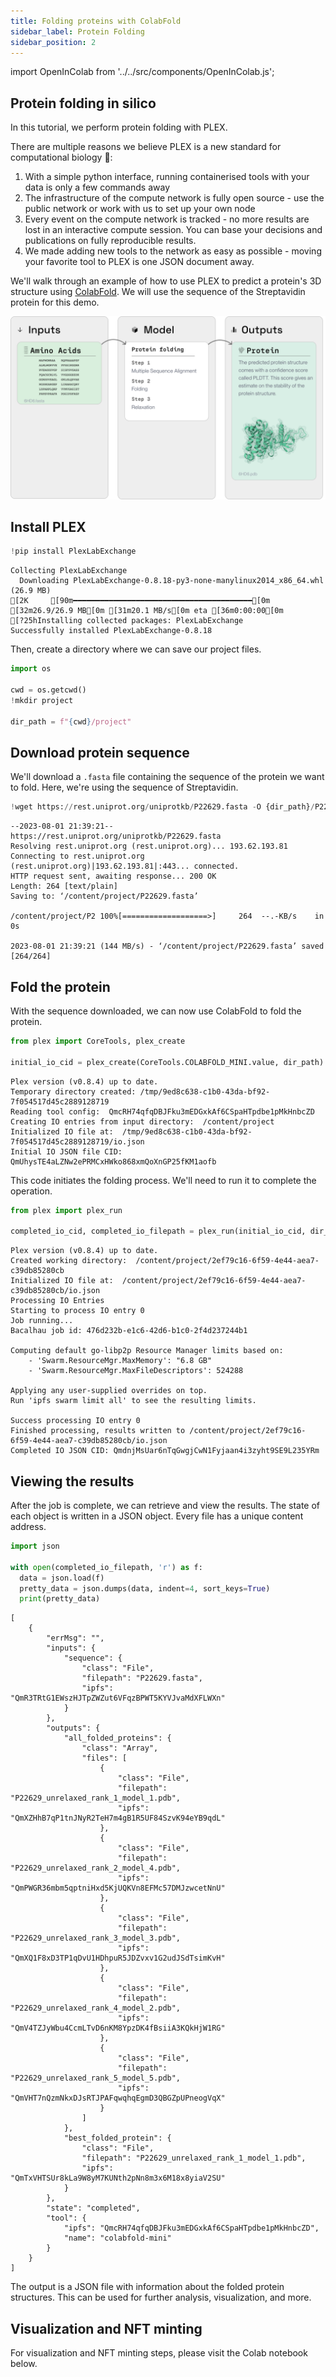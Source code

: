 ```yaml
---
title: Folding proteins with ColabFold
sidebar_label: Protein Folding
sidebar_position: 2
---
```


import OpenInColab from '../../src/components/OpenInColab.js';

<OpenInColab link="https://colab.research.google.com/drive/1312M2VOx_YpTFgy60ZYChgR9h3a7aorr?usp=sharing"></OpenInColab>

## Protein folding in silico

In this tutorial, we perform protein folding with PLEX.

There are multiple reasons we believe PLEX is a new standard for computational biology 🧫:
1. With a simple python interface, running containerised tools with your data is only a few commands away
2. The infrastructure of the compute network is fully open source - use the public network or work with us to set up your own node
3. Every event on the compute network is tracked - no more results are lost in an interactive compute session. You can base your decisions and publications on fully reproducible results.
4. We made adding new tools to the network as easy as possible - moving your favorite tool to PLEX is one JSON document away.

We'll walk through an example of how to use PLEX to predict a protein's 3D structure using [ColabFold](https://www.nature.com/articles/s41592-022-01488-1). We will use the sequence of the Streptavidin protein for this demo.

![img](../../static/img/protein-folding-graphic.png)

## Install PLEX


```python
!pip install PlexLabExchange
```

    Collecting PlexLabExchange
      Downloading PlexLabExchange-0.8.18-py3-none-manylinux2014_x86_64.whl (26.9 MB)
    [2K     [90m━━━━━━━━━━━━━━━━━━━━━━━━━━━━━━━━━━━━━━━━[0m [32m26.9/26.9 MB[0m [31m20.1 MB/s[0m eta [36m0:00:00[0m
    [?25hInstalling collected packages: PlexLabExchange
    Successfully installed PlexLabExchange-0.8.18


Then, create a directory where we can save our project files.

```python
import os

cwd = os.getcwd()
!mkdir project

dir_path = f"{cwd}/project"
```

## Download protein sequence

We'll download a `.fasta` file containing the sequence of the protein we want to fold. Here, we're using the sequence of Streptavidin.


```python
!wget https://rest.uniprot.org/uniprotkb/P22629.fasta -O {dir_path}/P22629.fasta # Streptavidin
```

    --2023-08-01 21:39:21--  https://rest.uniprot.org/uniprotkb/P22629.fasta
    Resolving rest.uniprot.org (rest.uniprot.org)... 193.62.193.81
    Connecting to rest.uniprot.org (rest.uniprot.org)|193.62.193.81|:443... connected.
    HTTP request sent, awaiting response... 200 OK
    Length: 264 [text/plain]
    Saving to: ‘/content/project/P22629.fasta’

    /content/project/P2 100%[===================>]     264  --.-KB/s    in 0s      

    2023-08-01 21:39:21 (144 MB/s) - ‘/content/project/P22629.fasta’ saved [264/264]


## Fold the protein

With the sequence downloaded, we can now use ColabFold to fold the protein.

```python
from plex import CoreTools, plex_create

initial_io_cid = plex_create(CoreTools.COLABFOLD_MINI.value, dir_path)
```

    Plex version (v0.8.4) up to date.
    Temporary directory created: /tmp/9ed8c638-c1b0-43da-bf92-7f054517d45c2889128719
    Reading tool config:  QmcRH74qfqDBJFku3mEDGxkAf6CSpaHTpdbe1pMkHnbcZD
    Creating IO entries from input directory:  /content/project
    Initialized IO file at:  /tmp/9ed8c638-c1b0-43da-bf92-7f054517d45c2889128719/io.json
    Initial IO JSON file CID:  QmUhysTE4aLZNw2ePRMCxHWko868xmQoXnGP25fKM1aofb

This code initiates the folding process. We'll need to run it to complete the operation.

```python
from plex import plex_run

completed_io_cid, completed_io_filepath = plex_run(initial_io_cid, dir_path)
```

    Plex version (v0.8.4) up to date.
    Created working directory:  /content/project/2ef79c16-6f59-4e44-aea7-c39db85280cb
    Initialized IO file at:  /content/project/2ef79c16-6f59-4e44-aea7-c39db85280cb/io.json
    Processing IO Entries
    Starting to process IO entry 0 
    Job running...
    Bacalhau job id: 476d232b-e1c6-42d6-b1c0-2f4d237244b1 

    Computing default go-libp2p Resource Manager limits based on:
        - 'Swarm.ResourceMgr.MaxMemory': "6.8 GB"
        - 'Swarm.ResourceMgr.MaxFileDescriptors': 524288

    Applying any user-supplied overrides on top.
    Run 'ipfs swarm limit all' to see the resulting limits.

    Success processing IO entry 0 
    Finished processing, results written to /content/project/2ef79c16-6f59-4e44-aea7-c39db85280cb/io.json
    Completed IO JSON CID: QmdnjMsUar6nTqGwgjCwN1Fyjaan4i3zyht9SE9L235YRm

## Viewing the results

After the job is complete, we can retrieve and view the results. The state of each object is written in a JSON object. Every file has a unique content address.


```python
import json

with open(completed_io_filepath, 'r') as f:
  data = json.load(f)
  pretty_data = json.dumps(data, indent=4, sort_keys=True)
  print(pretty_data)
```

    [
        {
            "errMsg": "",
            "inputs": {
                "sequence": {
                    "class": "File",
                    "filepath": "P22629.fasta",
                    "ipfs": "QmR3TRtG1EWszHJTpZWZut6VFqzBPWT5KYVJvaMdXFLWXn"
                }
            },
            "outputs": {
                "all_folded_proteins": {
                    "class": "Array",
                    "files": [
                        {
                            "class": "File",
                            "filepath": "P22629_unrelaxed_rank_1_model_1.pdb",
                            "ipfs": "QmXZHhB7qP1tnJNyR2TeH7m4gB1R5UF84SzvK94eYB9qdL"
                        },
                        {
                            "class": "File",
                            "filepath": "P22629_unrelaxed_rank_2_model_4.pdb",
                            "ipfs": "QmPWGR36mbm5qptniHxd5KjUQKVn8EFMc57DMJzwcetNnU"
                        },
                        {
                            "class": "File",
                            "filepath": "P22629_unrelaxed_rank_3_model_3.pdb",
                            "ipfs": "QmXQ1F8xD3TP1qDvU1HDhpuR5JDZvxv1G2udJSdTsimKvH"
                        },
                        {
                            "class": "File",
                            "filepath": "P22629_unrelaxed_rank_4_model_2.pdb",
                            "ipfs": "QmV4TZJyWbu4CcmLTvD6nKM8YpzDK4fBsiiA3KQkHjW1RG"
                        },
                        {
                            "class": "File",
                            "filepath": "P22629_unrelaxed_rank_5_model_5.pdb",
                            "ipfs": "QmVHT7nQzmNkxDJsRTJPAFqwqhqEgmD3QBGZpUPneogVqX"
                        }
                    ]
                },
                "best_folded_protein": {
                    "class": "File",
                    "filepath": "P22629_unrelaxed_rank_1_model_1.pdb",
                    "ipfs": "QmTxVHTSUr8kLa9W8yM7KUNth2pNn8m3x6M18x8yiaV2SU"
                }
            },
            "state": "completed",
            "tool": {
                "ipfs": "QmcRH74qfqDBJFku3mEDGxkAf6CSpaHTpdbe1pMkHnbcZD",
                "name": "colabfold-mini"
            }
        }
    ]

The output is a JSON file with information about the folded protein structures. This can be used for further analysis, visualization, and more.

## Visualization and NFT minting

For visualization and NFT minting steps, please visit the Colab notebook below.

<OpenInColab link="https://colab.research.google.com/drive/1312M2VOx_YpTFgy60ZYChgR9h3a7aorr?usp=sharing"></OpenInColab>
